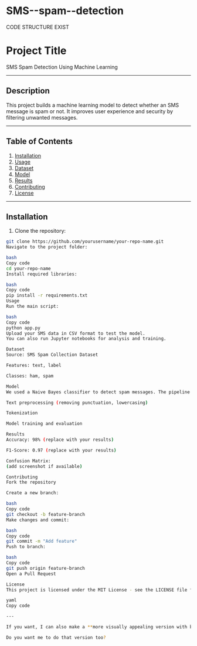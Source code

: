# SMS--spam--detection
CODE STRUCTURE EXIST

# Project Title
SMS Spam Detection Using Machine Learning

---

## Description
This project builds a machine learning model to detect whether an SMS message is spam or not. It improves user experience and security by filtering unwanted messages.

---

## Table of Contents
1. [Installation](#installation)
2. [Usage](#usage)
3. [Dataset](#dataset)
4. [Model](#model)
5. [Results](#results)
6. [Contributing](#contributing)
7. [License](#license)

---

## Installation
1. Clone the repository:
```bash
git clone https://github.com/yourusername/your-repo-name.git
Navigate to the project folder:

bash
Copy code
cd your-repo-name
Install required libraries:

bash
Copy code
pip install -r requirements.txt
Usage
Run the main script:

bash
Copy code
python app.py
Upload your SMS data in CSV format to test the model.
You can also run Jupyter notebooks for analysis and training.

Dataset
Source: SMS Spam Collection Dataset

Features: text, label

Classes: ham, spam

Model
We used a Naive Bayes classifier to detect spam messages. The pipeline includes:

Text preprocessing (removing punctuation, lowercasing)

Tokenization

Model training and evaluation

Results
Accuracy: 98% (replace with your results)

F1-Score: 0.97 (replace with your results)

Confusion Matrix:
(add screenshot if available)

Contributing
Fork the repository

Create a new branch:

bash
Copy code
git checkout -b feature-branch
Make changes and commit:

bash
Copy code
git commit -m "Add feature"
Push to branch:

bash
Copy code
git push origin feature-branch
Open a Pull Request

License
This project is licensed under the MIT License - see the LICENSE file for details.

yaml
Copy code

---

If you want, I can also make a **more visually appealing version with badges, GIF/demo placeholders, and images links**, which makes your GitHub repo look professional.  

Do you want me to do that version too?






